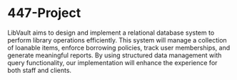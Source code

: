 # 447-Project

LibVault aims to design and implement a relational database system to perform library operations efficiently. This system will manage a collection of loanable items, enforce borrowing policies, track user memberships, and generate meaningful reports. By using structured data management with query functionality, our implementation will enhance the experience for both staff and clients.
